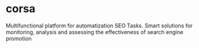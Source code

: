 # corsa
Multifunctional platform for automatization SEO Tasks. Smart solutions for monitoring, analysis and assessing the effectiveness of search engine promotion
